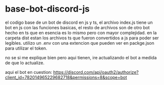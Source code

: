 # base-bot-discord-js
el codigo base de un bot de discord en js y ts, el archivo index.js tiene un bot en js con las funciones basicas, el resto de archivos son de otro bot hecho en ts que en esencia es lo mismo pero con mayor complejidad.
en la carpeta dist estan los archivos ts que fueron convertidos a js para poder ser legibles.
utilizo un .env con una extencion que pueden ver en packge.json para utilizar el token.

no se si me explique bien pero aqui tienen, ire actualizando el bot a medida de que lo actualize.

aqui el bot en cuestion: https://discord.com/api/oauth2/authorize?client_id=782014965229682718&permissions=8&scope=bot
